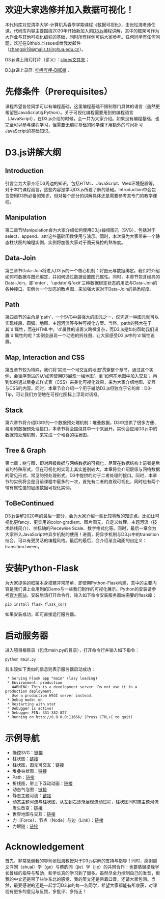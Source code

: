 # 欢迎大家选修并加入数据可视化！
本代码库对应清华大学-计算机系春季学期课程《数据可视化》，由张松海老师任课。代码库内容主要围绕2020年开始新加入的[D3.js][d3web]编程讲解，其中的框架可作为大作业与其他可视化编程的基础，同时所有样例可供大家参考。任何同学有任何问题，欢迎在Github上issue或给我发邮件（zhangsk18@mails.tsinghua.edu.cn）。

D3.js课上用幻灯片（讲义）：[slides文件夹][theslides]；

D3.js课上录屏: [哔哩哔哩-BiliBili][recordvideo]；

# 先修条件（Prerequisites）
课程希望各位同学可以有编程基础，这里编程基础不限制哪门具体的语言（虽然更希望是JavaScript与Python）。关于可视化编程需要用到的编程语言（JavaScript），在D3.js介绍的时候，会一并为大家介绍。如果没有编程基础，也完全可以参与课程学习，但需要无编程基础的同学课下用额外的时间补习JavaScript的基础知识。

# D3.js讲解大纲
## Introduction

引言会为大家介绍D3周边的知识，包括HTML、JavaScript、Web环境配置等。对于本门课程而言，这些内容是学习D3.js所要了解的基础。Introduction中会包含使用D3所必备的知识，但对每个部分的讲解具体还是需要参考其专门的教学课程。

## Manipulation

第二章节Manipulation会为大家介绍如何使用D3.js操控图元（SVG），包括对于select、append、attr这些基础函数使用与演示。同时，本次将为大家带来一个静态柱状图的编程实例，实例将加强大家对于图元操控的熟练度。

## Data-Join

第三章节Data-Join将进入D3.js的一个核心机制：将图元与数据绑定。我们将介绍如何将数据与图元绑定，并如何通过数据设置图元属性。同时，本章节包含经典的Data-Join，即'enter'、'update'与'exit'三种数据绑定状态的用法与Data-Join的各种接口。实例为一个动态的散点图，来加强大家对于Data-Join的熟悉程度。

## Path

第四章节的主角是'path'，一个SVG中最强大的图元之一，仅凭这一种图元就可以实现线段、圆弧、地图、主题河流等多种可视化方案。当然，path的强大在于其'd'属性，而在HTML中，'d'属性的设置又略微复杂，而D3.js是如何帮助我们设置'd'属性的呢？实例会展现一个动态的折线图，让大家感受D3.js中的'd'属性设置。

## Map, Interaction and CSS

第五章节较为特殊，我们将‘实现一个可交互的地图’贯穿整个章节。通过这个实例，会循序渐进的从‘如何使用D3展现一幅地图’，到‘如何在地图中加入交互’，再到如何通过层叠式样式表（CSS）来美化可视化效果，来为大家介绍地图、交互与CSS的内容。同时，本章节会介绍一个用于辅助D3.js但独立于它的库：D3-Tip，可让我们方便地在可视化图标上浮现对话框。

## Stack

第六章节将介绍D3中的一个数据预处理机制：堆叠数据。D3中提供了很多方便、易用的数据预处理接口，本章节将会围绕其中一个来展开。实例会应用D3.js中的数据预处理机制，来完成一个堆叠的柱状图。

## Tree & Graph

第七章：树与图，即对层级数据与网络数据的可视化，尽管在数据结构上前者是后者的特殊形式，但在可视化的实现上其实差别较大。本章将会介绍层级与网络数据的常见形式、常见的预处理形式、D3中提供的对于二者处理的接口。同时，本章节的实例将会是目前课程中最多的一次，首先有二者的直观可视化，同时也有两个带有属性值的层级数据可视化实例。

## ToBeContinued

D3.js讲解2020年的最后一部分，会为大家介绍一些比较零散的知识点。比如让可视化更fancy、更实用的color-gradient、图片图元、自定义纹理、主题河流（技术路线简介）、坐标轴的Piecewise Scale、数字格式化等。同时，最后一章会为大家带入JavaScript中异步机制的使用！进而，将异步机制与D3.js中的transition结合，可以有更灵活的编程风格。最后的最后，会介绍渐变动画的自定义：transition.tween。

# 安装Python-Flask
为大家提供的框架本身搭建非常简单，即使用Python-Flask构建，其中的主要内容是我们课上会用到的Demo与一些我们制作的可视化展示。Python的安装请参考[官方网站][pythonweb]，安装后请打开命令行，输入如下命令安装服务器端需要的flask库：
```
pip install flask flask_cors
```
如果安装成功，即可直接运行服务器。

# 启动服务器
进入项目根目录（包含main.py的目录），打开命令行并输入如下指令：
```
python main.py
```
若出现如下类似的信息则表示服务器启动成功：
```
 * Serving Flask app "main" (lazy loading)
 * Environment: production
   WARNING: This is a development server. Do not use it in a production deployment.
   Use a production WSGI server instead.
 * Debug mode: on
 * Restarting with stat
 * Debugger is active!
 * Debugger PIN: 331-382-827
 * Running on http://0.0.0.0:11666/ (Press CTRL+C to quit)
```

# 示例导航
* 操控SVG：[链接][control]
* 柱状图：[链接][barchart1]
* 柱状图，图元可交互：链接
* 堆叠柱状图：[链接][stackbarchart]
* Path：[链接][htmlpath]
* 折线图，带上下浮动动画：[链接][linechart]
* 动态气泡图：[链接][scatter1]
* 静态主题河流：[链接][themeriver]
* 动态主题河流与柱状图，从左到右逐渐展现流动过程，柱状图同时随主题河流发生改变：[链接][themeriverlr]
* 世界地图与交互：[链接][mapinteract]
* 力（Force）、节点（Node）与边（Link）：[链接][force]
* 力跟随：[链接][force-following]

# Acknowledgement

首先，非常感谢我的导师张松海教授对于D3.js讲解的支持与指导！同时，感谢周文洋同（shuai）学（ge）与蔡韵同（jie）学（jie）的共同合作！也要感谢梁缘学长曾经的指导与帮助，和学长真的学习到了很多。虽然尽全力控制自己的发音，但我的中文还是带了些许东北的感觉、我的英文还是带着口音，还请大家包涵。当然，最要感谢的还是一起学习D3.js的每一名同学，希望大家都能有所收获，对课程有更多的意见与反馈，多批评、多指正！

[control]:https://github.com/Shao-Kui/D3.js-Demos/blob/master/static/d3-tutorial/manipulation.html
[htmlpath]:https://github.com/Shao-Kui/D3.js-Demos/blob/master/static/html-tutorial/hello-path.html
[pythonweb]:https://www.python.org/
[theslides]:https://github.com/Shao-Kui/D3.js-Demos/tree/master/slides
[linechart]:https://github.com/Shao-Kui/D3.js-Demos/blob/master/static/lineChart.html
[scatter1]:https://github.com/Shao-Kui/D3.js-Demos/blob/master/static/d3-tutorial/scatter.html 
[mapinteract]:https://github.com/Shao-Kui/D3.js-Demos/blob/master/static/renderearth.html
[barchart1]:https://github.com/Shao-Kui/D3.js-Demos/blob/master/static/d3-tutorial/barchart.html
[themeriver]:https://github.com/Shao-Kui/D3.js-Demos/blob/master/static/themeriver.html
[themeriverlr]:https://github.com/Shao-Kui/D3.js-Demos/blob/master/static/themeriver-lr.html
[force]:https://github.com/Shao-Kui/D3.js-Demos/blob/master/static/force.html
[force-following]:https://github.com/Shao-Kui/D3.js-Demos/blob/master/static/force-following.html
[stackbarchart]:https://github.com/Shao-Kui/D3.js-Demos/blob/master/static/stackbarchart.html
[recordvideo]:https://www.bilibili.com/video/BV1HK411L72d
[d3web]:https://d3js.org/
